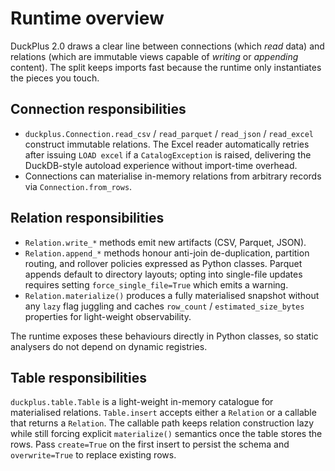 # Runtime overview

DuckPlus 2.0 draws a clear line between connections (which *read* data) and
relations (which are immutable views capable of *writing* or *appending*
content). The split keeps imports fast because the runtime only instantiates the
pieces you touch.

## Connection responsibilities

* ``duckplus.Connection.read_csv`` / ``read_parquet`` / ``read_json`` /
  ``read_excel`` construct immutable relations. The Excel reader automatically
  retries after issuing ``LOAD excel`` if a ``CatalogException`` is raised,
  delivering the DuckDB-style autoload experience without import-time overhead.
* Connections can materialise in-memory relations from arbitrary records via
  ``Connection.from_rows``.

## Relation responsibilities

* ``Relation.write_*`` methods emit new artifacts (CSV, Parquet, JSON).
* ``Relation.append_*`` methods honour anti-join de-duplication, partition
  routing, and rollover policies expressed as Python classes. Parquet appends
  default to directory layouts; opting into single-file updates requires setting
  ``force_single_file=True`` which emits a warning.
* ``Relation.materialize()`` produces a fully materialised snapshot without any
  ``lazy`` flag juggling and caches ``row_count`` / ``estimated_size_bytes``
  properties for light-weight observability.

The runtime exposes these behaviours directly in Python classes, so static
analysers do not depend on dynamic registries.

## Table responsibilities

``duckplus.table.Table`` is a light-weight in-memory catalogue for materialised
relations. ``Table.insert`` accepts either a ``Relation`` or a callable that
returns a ``Relation``. The callable path keeps relation construction lazy while
still forcing explicit ``materialize()`` semantics once the table stores the
rows. Pass ``create=True`` on the first insert to persist the schema and
``overwrite=True`` to replace existing rows.

